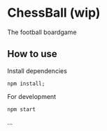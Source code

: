 # ChessBall (wip)

The football boardgame


## How to use

Install dependencies
```
npm install;
```

For development
```
npm start
```

...
